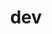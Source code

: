 ---
title: "dev"
layout: "category"
taxonomy: "dev"
permalink: /dev/
author_profile: false

sidebar:
  nav: "dev-sidebar"

---